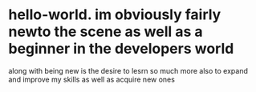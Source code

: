 # hello-world. im obviously fairly newto the scene as well as a beginner in the developers world
along with being new is the desire to lesrn so much more 
also to expand and improve my skills as well as acquire new ones

